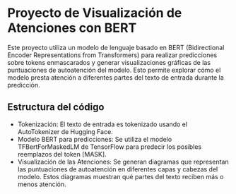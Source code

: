 # Proyecto de Visualización de Atenciones con BERT

Este proyecto utiliza un modelo de lenguaje basado en BERT (Bidirectional Encoder Representations from Transformers) para realizar predicciones sobre tokens enmascarados y generar visualizaciones gráficas de las puntuaciones de autoatención del modelo. Esto permite explorar cómo el modelo presta atención a diferentes partes del texto de entrada durante la predicción.

## Estructura del código
- Tokenización: El texto de entrada es tokenizado usando el AutoTokenizer de Hugging Face.
- Modelo BERT para predicciones: Se utiliza el modelo TFBertForMaskedLM de TensorFlow para predecir los posibles reemplazos del token [MASK].
- Visualización de las Atenciones: Se generan diagramas que representan las puntuaciones de autoatención en diferentes capas y cabezas del modelo. Estos diagramas muestran qué partes del texto reciben más o menos atención.